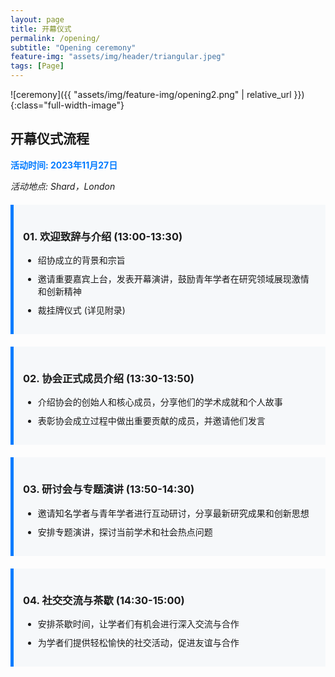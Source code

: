 ```yaml
---
layout: page
title: 开幕仪式
permalink: /opening/
subtitle: "Opening ceremony"
feature-img: "assets/img/header/triangular.jpeg"
tags: [Page]
---
```


![ceremony]({{ "assets/img/feature-img/opening2.png" | relative_url }}){:class="full-width-image"}

<style>
    .event-section {
        margin: 20px 0;
        padding: 15px;
        border-left: 5px solid #007BFF;
        background-color: #f6f8fa;
    }

    .event-time {
        color: #007BFF;
        font-weight: bold;
    }

    .event-location {
        font-style: italic;
        margin-bottom: 20px;
    }

    .event-item {
        margin: 10px 0;
    }
</style>

<h2 class="centered-title">开幕仪式流程</h2>

<p class="event-time">活动时间: 2023年11月27日</p>
<p class="event-location">活动地点: Shard，London</p>

<div class="event-section">
    <h3>01. 欢迎致辞与介绍 (13:00-13:30)</h3>
    <ul>
        <li class="event-item">绍协成立的背景和宗旨</li>
        <li class="event-item">邀请重要嘉宾上台，发表开幕演讲，鼓励青年学者在研究领域展现激情和创新精神</li>
        <li class="event-item">裁挂牌仪式 (详见附录)</li>
    </ul>
</div>

<div class="event-section">
    <h3>02. 协会正式成员介绍 (13:30-13:50)</h3>
    <ul>
        <li class="event-item">介绍协会的创始人和核心成员，分享他们的学术成就和个人故事</li>
        <li class="event-item">表彰协会成立过程中做出重要贡献的成员，并邀请他们发言</li>
    </ul>
</div>

<div class="event-section">
    <h3>03. 研讨会与专题演讲 (13:50-14:30)</h3>
    <ul>
        <li class="event-item">邀请知名学者与青年学者进行互动研讨，分享最新研究成果和创新思想</li>
        <li class="event-item">安排专题演讲，探讨当前学术和社会热点问题</li>
    </ul>
</div>

<div class="event-section">
    <h3>04. 社交交流与茶歇 (14:30-15:00)</h3>
    <ul>
        <li class="event-item">安排茶歇时间，让学者们有机会进行深入交流与合作</li>
        <li class="event-item">为学者们提供轻松愉快的社交活动，促进友谊与合作</li>
    </ul>
</div>
